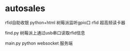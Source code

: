 # autosales
rfid自助收银 python+html
树莓派监听gpio口
rfid 超高频读卡器


find.py
树莓派上通过usb串口读取rfid信息

main.py
python websocket 服务端